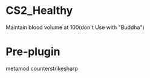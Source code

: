 # CS2_Healthy
Maintain blood volume at 100(don't Use with \"Buddha\")
# Pre-plugin
metamod
counterstrikesharp